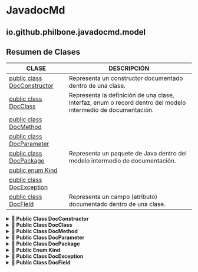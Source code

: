 # JavadocMd

## io.github.philbone.javadocmd.model

## Resumen de Clases


|CLASE|DESCRIPCIÓN|
|---|---|
|[public class DocConstructor](#-public-class-docconstructor)|Representa un constructor documentado dentro de una clase.
|[public class DocClass](#-public-class-docclass)|Representa la definición de una clase, interfaz, enum o record dentro del modelo intermedio de documentación.
|[public class DocMethod](#-public-class-docmethod)|
|[public class DocParameter](#-public-class-docparameter)|
|[public class DocPackage](#-public-class-docpackage)|Representa un paquete de Java dentro del modelo intermedio de documentación.
|[public enum Kind](#-public-enum-kind)|
|[public class DocException](#-public-class-docexception)|
|[public class DocField](#-public-class-docfield)|Representa un campo (atributo) documentado dentro de una clase.
<details>
<summary> <strong>📘 Public Class DocConstructor</strong> </summary>

## 📘 Public Class DocConstructor

```java
public class DocConstructor
```
> **Descripción:**
> Representa un constructor documentado dentro de una clase.

### 📦 Campos

- `private` [String](https://docs.oracle.com/en/java/javase/17/docs/api/java.base/java/lang/String.html) `name`
- `private` [List](https://docs.oracle.com/en/java/javase/17/docs/api/java.base/java/util/List.html)<String> `parameters`
- `private` [String](https://docs.oracle.com/en/java/javase/17/docs/api/java.base/java/lang/String.html) `description`
- `private` [String](https://docs.oracle.com/en/java/javase/17/docs/api/java.base/java/lang/String.html) `visibility`
- `private` boolean `isStatic`
- `private` [List](https://docs.oracle.com/en/java/javase/17/docs/api/java.base/java/util/List.html)<DocParameter> `docParameters`
- `private` [List](https://docs.oracle.com/en/java/javase/17/docs/api/java.base/java/util/List.html)<DocException> `exceptions`
### 🛠️ Constructores

- `public DocConstructor(String name, List<String> parameters, String description, String visibility, boolean isStatic)`
### 🧮 Métodos

- `public`[String](https://docs.oracle.com/en/java/javase/17/docs/api/java.base/java/lang/String.html) `getName()`
- `public`[List](https://docs.oracle.com/en/java/javase/17/docs/api/java.base/java/util/List.html)<String> `getParameters()`
- `public`[String](https://docs.oracle.com/en/java/javase/17/docs/api/java.base/java/lang/String.html) `getDescription()`
- `public`[String](https://docs.oracle.com/en/java/javase/17/docs/api/java.base/java/lang/String.html) `getVisibility()`
- `public`boolean `isStatic()`
- `public` **void** `addDocParameter(DocParameter param)`
- `public`[List](https://docs.oracle.com/en/java/javase/17/docs/api/java.base/java/util/List.html)<DocParameter> `getDocParameters()`
- `public` **void** `addException(DocException exception)`
- `public`[List](https://docs.oracle.com/en/java/javase/17/docs/api/java.base/java/util/List.html)<DocException> `getExceptions()`

</details>
<details>
<summary> <strong>📘 Public Class DocClass</strong> </summary>

## 📘 Public Class DocClass

```java
public class DocClass
```
> **Descripción:**
> Representa la definición de una clase, interfaz, enum o record dentro del modelo intermedio de documentación.
> <p>
> Esta entidad encapsula la información esencial que puede obtenerse de una declaración de tipo en código fuente Java, incluyendo:
> </p>
> <ul>
>   <li>Nombre, visibilidad y tipo (clase, interfaz, enum, record, abstracta).</li>
>   <li>Descripción proveniente de la documentación Javadoc asociada.</li>
>   <li>Lista de campos, métodos y constructores.</li>
>   <li>Clase padre extendida y/o interfaces implementadas o extendidas.</li>
>   <li>Indicador de si la clase es estática.</li>
> </ul>
> <p>
> La información contenida en esta clase es utilizada por los exportadores (por ejemplo, {@code MarkdownExporter}) para generar documentación en distintos formatos.
> </p>

### 📦 Campos

- `private` [String](https://docs.oracle.com/en/java/javase/17/docs/api/java.base/java/lang/String.html) `name`
> Nombre simple de la clase, interfaz, enum o record.

- `private` Kind `kind`
> Tipo de elemento representado (clase, interfaz, enum, record, abstracta).

- `private` [String](https://docs.oracle.com/en/java/javase/17/docs/api/java.base/java/lang/String.html) `visibility`
> Nivel de visibilidad del tipo (public, protected, package-private, private).

- `private` boolean `isStatic`
> Indica si el tipo ha sido declarado como {@code static}.

- `private` [List](https://docs.oracle.com/en/java/javase/17/docs/api/java.base/java/util/List.html)<DocField> `fields`
> Campos declarados dentro de la clase.

- `private` [List](https://docs.oracle.com/en/java/javase/17/docs/api/java.base/java/util/List.html)<DocMethod> `methods`
> Métodos declarados dentro de la clase.

- `private` [List](https://docs.oracle.com/en/java/javase/17/docs/api/java.base/java/util/List.html)<DocConstructor> `constructors`
> Constructores declarados dentro de la clase.

- `private` [String](https://docs.oracle.com/en/java/javase/17/docs/api/java.base/java/lang/String.html) `superClass`
> Nombre de la clase padre (superclase), si existe.

- `private` [List](https://docs.oracle.com/en/java/javase/17/docs/api/java.base/java/util/List.html)<String> `interfaces`
> Interfaces implementadas (clases) o extendidas (interfaces).

- `private` [String](https://docs.oracle.com/en/java/javase/17/docs/api/java.base/java/lang/String.html) `description`
> Descripción principal tomada del comentario Javadoc asociado.

### 🛠️ Constructores

- `public DocClass(String name, String description, Kind kind, String visibility, boolean isStatic)`
> **Descripción:**
> Crea una nueva representación de clase en el modelo intermedio.

> - *@param* `name` nombre simple de la clase
> - *@param* `description` descripción principal (desde Javadoc)
> - *@param* `kind` tipo del elemento (clase, interfaz, enum, record)
> - *@param* `visibility` nivel de visibilidad (public, protected, package-private, private)
> - *@param* `isStatic` indica si la clase fue declarada como {@code static}
### 🧮 Métodos

- `public`[String](https://docs.oracle.com/en/java/javase/17/docs/api/java.base/java/lang/String.html) `getName()`
> - *@return* el nombre simple de la clase.
- `public`[String](https://docs.oracle.com/en/java/javase/17/docs/api/java.base/java/lang/String.html) `getDescription()`
> - *@return* la descripción tomada del Javadoc.
- `public`Kind `getKind()`
> - *@return* el tipo de elemento representado.
- `public`[String](https://docs.oracle.com/en/java/javase/17/docs/api/java.base/java/lang/String.html) `getVisibility()`
> - *@return* la visibilidad del tipo (public, protected, etc.).
- `public`boolean `isStatic()`
> - *@return* {@code true} si la clase fue declarada como estática.
- `public`[List](https://docs.oracle.com/en/java/javase/17/docs/api/java.base/java/util/List.html)<DocField> `getFields()`
> - *@return* lista inmutable de campos de la clase.
- `public`[List](https://docs.oracle.com/en/java/javase/17/docs/api/java.base/java/util/List.html)<DocMethod> `getMethods()`
> - *@return* lista inmutable de métodos de la clase.
- `public`[List](https://docs.oracle.com/en/java/javase/17/docs/api/java.base/java/util/List.html)<DocConstructor> `getConstructors()`
> - *@return* lista inmutable de constructores de la clase.
- `public` **void** `addField(DocField field)`
> Agrega un campo al modelo de la clase.

> - *@param* **field** definición del campo
- `public` **void** `addMethod(DocMethod method)`
> Agrega un método al modelo de la clase.

> - *@param* **method** definición del método
- `public` **void** `addConstructor(DocConstructor constructor)`
> Agrega un constructor al modelo de la clase.

> - *@param* **constructor** definición del constructor
- `public`[String](https://docs.oracle.com/en/java/javase/17/docs/api/java.base/java/lang/String.html) `getSuperClass()`
> - *@return* el nombre de la superclase, o {@code null} si no tiene.
- `public` **void** `setSuperClass(String superClass)`
> Define la superclase de este tipo.

> - *@param* **superClass** nombre de la clase padre
- `public`[List](https://docs.oracle.com/en/java/javase/17/docs/api/java.base/java/util/List.html)<String> `getInterfaces()`
> - *@return* lista de interfaces implementadas (clases) o extendidas (interfaces).
- `public` **void** `addInterface(String iface)`
> Agrega una interfaz implementada o extendida.

> - *@param* **iface** nombre de la interfaz
- `public` **void** `setDescription(String description)`

</details>
<details>
<summary> <strong>📘 Public Class DocMethod</strong> </summary>

## 📘 Public Class DocMethod

```java
public class DocMethod
```
### 📦 Campos

- `private` [String](https://docs.oracle.com/en/java/javase/17/docs/api/java.base/java/lang/String.html) `name`
- `private` [String](https://docs.oracle.com/en/java/javase/17/docs/api/java.base/java/lang/String.html) `returnType`
- `private` [List](https://docs.oracle.com/en/java/javase/17/docs/api/java.base/java/util/List.html)<String> `parameters`
- `private` [String](https://docs.oracle.com/en/java/javase/17/docs/api/java.base/java/lang/String.html) `description`
- `private` [String](https://docs.oracle.com/en/java/javase/17/docs/api/java.base/java/lang/String.html) `visibility`
- `private` boolean `isStatic`
- `private` boolean `isVoid`
- `private` [String](https://docs.oracle.com/en/java/javase/17/docs/api/java.base/java/lang/String.html) `returnDescription`
- `private` [List](https://docs.oracle.com/en/java/javase/17/docs/api/java.base/java/util/List.html)<DocParameter> `docParameters`
- `private` [List](https://docs.oracle.com/en/java/javase/17/docs/api/java.base/java/util/List.html)<DocException> `exceptions`
### 🛠️ Constructores

- `public DocMethod(String name, String returnType, List<String> parameters, String description, String visibility, boolean isStatic, boolean isVoid)`
### 🧮 Métodos

- `public`[String](https://docs.oracle.com/en/java/javase/17/docs/api/java.base/java/lang/String.html) `getName()`
- `public`[String](https://docs.oracle.com/en/java/javase/17/docs/api/java.base/java/lang/String.html) `getReturnType()`
- `public`[List](https://docs.oracle.com/en/java/javase/17/docs/api/java.base/java/util/List.html)<String> `getParameters()`
- `public`[String](https://docs.oracle.com/en/java/javase/17/docs/api/java.base/java/lang/String.html) `getDescription()`
- `public`[String](https://docs.oracle.com/en/java/javase/17/docs/api/java.base/java/lang/String.html) `getVisibility()`
- `public`boolean `isStatic()`
- `public`boolean `isVoid()`
- `public` **void** `setReturnDescription(String returnDescription)`
- `public`[String](https://docs.oracle.com/en/java/javase/17/docs/api/java.base/java/lang/String.html) `getReturnDescription()`
- `public` **void** `addDocParameter(DocParameter param)`
- `public`[List](https://docs.oracle.com/en/java/javase/17/docs/api/java.base/java/util/List.html)<DocParameter> `getDocParameters()`
- `public` **void** `addException(DocException exception)`
- `public`[List](https://docs.oracle.com/en/java/javase/17/docs/api/java.base/java/util/List.html)<DocException> `getExceptions()`

</details>
<details>
<summary> <strong>📘 Public Class DocParameter</strong> </summary>

## 📘 Public Class DocParameter

```java
public class DocParameter
```
### 📦 Campos

- `private` [String](https://docs.oracle.com/en/java/javase/17/docs/api/java.base/java/lang/String.html) `name`
- `private` [String](https://docs.oracle.com/en/java/javase/17/docs/api/java.base/java/lang/String.html) `description`
### 🛠️ Constructores

- `public DocParameter(String name, String description)`
### 🧮 Métodos

- `public`[String](https://docs.oracle.com/en/java/javase/17/docs/api/java.base/java/lang/String.html) `getName()`
- `public`[String](https://docs.oracle.com/en/java/javase/17/docs/api/java.base/java/lang/String.html) `getDescription()`

</details>
<details>
<summary> <strong>📘 Public Class DocPackage</strong> </summary>

## 📘 Public Class DocPackage

```java
public class DocPackage
```
> **Descripción:**
> Representa un paquete de Java dentro del modelo intermedio de documentación.
> <p>
> Esta clase agrupa todas las {@link DocClass} (clases, interfaces, enums y records)
> pertenecientes a un mismo paquete, junto con su nombre.
> Es utilizada como unidad base por los exportadores para generar la documentación.
> </p>
> 
> <h2>Responsabilidades:</h2>
> <ul>
>   <li>Almacenar el nombre del paquete analizado.</li>
>   <li>Contener la colección de clases, interfaces, enums y records del paquete.</li>
>   <li>Proveer métodos para acceder y agregar clases al paquete.</li>
> </ul>
> 
> <h2>Uso típico:</h2>
> Un {@code DocPackage} se crea durante la fase de extracción de Javadoc
> y posteriormente es consumido por un {@code DocExporter} para generar la salida
> (por ejemplo, en formato Markdown).
> 
> <pre>{@code
> DocPackage pkg = new DocPackage("io.github.philbone.javadocmd.exporter");
> pkg.addClass(new DocClass("MarkdownExporter", "...", Kind.CLASS, "public", false));
> }</pre>

### 📦 Campos

- `private` [String](https://docs.oracle.com/en/java/javase/17/docs/api/java.base/java/lang/String.html) `name`
> Nombre completo del paquete (ejemplo: {@code io.github.philbone.javadocmd.exporter}).

- `private` [List](https://docs.oracle.com/en/java/javase/17/docs/api/java.base/java/util/List.html)<DocClass> `classes`
> Conjunto de clases, interfaces, enums y records pertenecientes al paquete.

- `private` [String](https://docs.oracle.com/en/java/javase/17/docs/api/java.base/java/lang/String.html) `projectName`
### 🛠️ Constructores

- `public DocPackage(String name)`
> **Descripción:**
> Crea un nuevo descriptor de paquete.

> - *@param* `name` nombre del paquete en notación estándar de Java.
### 🧮 Métodos

- `public`[String](https://docs.oracle.com/en/java/javase/17/docs/api/java.base/java/lang/String.html) `getName()`
> Obtiene el nombre del paquete.

> - *@return* nombre completo del paquete.
- `public`[List](https://docs.oracle.com/en/java/javase/17/docs/api/java.base/java/util/List.html)<DocClass> `getClasses()`
> Devuelve la lista de clases, interfaces, enums y records que pertenecen al paquete.
> <p>
> La lista devuelta es la instancia interna; se recomienda usar
> {@link #addClass(DocClass)} para agregar elementos en lugar de modificarla directamente.
> </p>

> - *@return* lista de clases del paquete.
- `public` **void** `addClass(DocClass docClass)`
> Agrega una nueva clase, interfaz, enum o record al paquete.

> - *@param* **docClass** instancia de {@link DocClass} a agregar.
- `public` **void** `setProjectName(String projectName)`
- `public`[String](https://docs.oracle.com/en/java/javase/17/docs/api/java.base/java/lang/String.html) `getProjectName()`

</details>
<details>
<summary> <strong>📙 Public Enum Kind</strong> </summary>

## 📙 Public Enum Kind

```java
public enum Kind
```

</details>
<details>
<summary> <strong>📘 Public Class DocException</strong> </summary>

## 📘 Public Class DocException

```java
public class DocException
```
### 📦 Campos

- `private` [String](https://docs.oracle.com/en/java/javase/17/docs/api/java.base/java/lang/String.html) `name`
- `private` [String](https://docs.oracle.com/en/java/javase/17/docs/api/java.base/java/lang/String.html) `description`
### 🛠️ Constructores

- `public DocException(String name, String description)`
### 🧮 Métodos

- `public`[String](https://docs.oracle.com/en/java/javase/17/docs/api/java.base/java/lang/String.html) `getName()`
- `public`[String](https://docs.oracle.com/en/java/javase/17/docs/api/java.base/java/lang/String.html) `getDescription()`

</details>
<details>
<summary> <strong>📘 Public Class DocField</strong> </summary>

## 📘 Public Class DocField

```java
public class DocField
```
> **Descripción:**
> Representa un campo (atributo) documentado dentro de una clase.

### 📦 Campos

- `private` [String](https://docs.oracle.com/en/java/javase/17/docs/api/java.base/java/lang/String.html) `name`
- `private` [String](https://docs.oracle.com/en/java/javase/17/docs/api/java.base/java/lang/String.html) `type`
- `private` [String](https://docs.oracle.com/en/java/javase/17/docs/api/java.base/java/lang/String.html) `description`
- `private` [String](https://docs.oracle.com/en/java/javase/17/docs/api/java.base/java/lang/String.html) `visibility`
- `private` boolean `isStatic`
### 🛠️ Constructores

- `public DocField(String name, String type, String description, String visibility, boolean isStatic)`
### 🧮 Métodos

- `public`[String](https://docs.oracle.com/en/java/javase/17/docs/api/java.base/java/lang/String.html) `getName()`
- `public`[String](https://docs.oracle.com/en/java/javase/17/docs/api/java.base/java/lang/String.html) `getType()`
- `public`[String](https://docs.oracle.com/en/java/javase/17/docs/api/java.base/java/lang/String.html) `getDescription()`
- `public`[String](https://docs.oracle.com/en/java/javase/17/docs/api/java.base/java/lang/String.html) `getVisibility()`
- `public`boolean `isStatic()`

</details>
